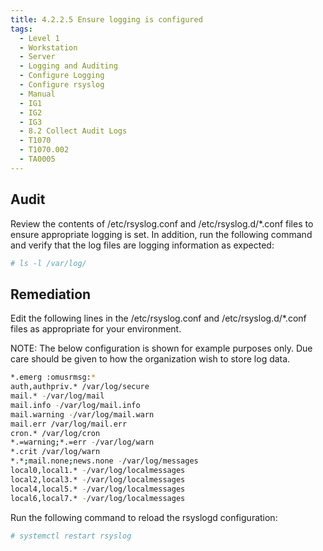 ```yaml
---
title: 4.2.2.5 Ensure logging is configured
tags:
  - Level 1
  - Workstation
  - Server
  - Logging and Auditing
  - Configure Logging
  - Configure rsyslog
  - Manual
  - IG1
  - IG2
  - IG3
  - 8.2 Collect Audit Logs
  - T1070
  - T1070.002
  - TA0005
---
```


## Audit
Review the contents of /etc/rsyslog.conf and /etc/rsyslog.d/*.conf files to ensure appropriate logging is set. In addition, run the following command and verify that the log files are logging information as expected:
```bash
# ls -l /var/log/
```

## Remediation
Edit the following lines in the /etc/rsyslog.conf and /etc/rsyslog.d/*.conf files as appropriate for your environment.

NOTE: The below configuration is shown for example purposes only. Due care should be given to how the organization wish to store log data.
```bash
*.emerg :omusrmsg:*
auth,authpriv.* /var/log/secure
mail.* -/var/log/mail
mail.info -/var/log/mail.info
mail.warning -/var/log/mail.warn
mail.err /var/log/mail.err
cron.* /var/log/cron
*.=warning;*.=err -/var/log/warn
*.crit /var/log/warn
*.*;mail.none;news.none -/var/log/messages
local0,local1.* -/var/log/localmessages
local2,local3.* -/var/log/localmessages
local4,local5.* -/var/log/localmessages
local6,local7.* -/var/log/localmessages
```

Run the following command to reload the rsyslogd configuration:
```bash
# systemctl restart rsyslog
```
